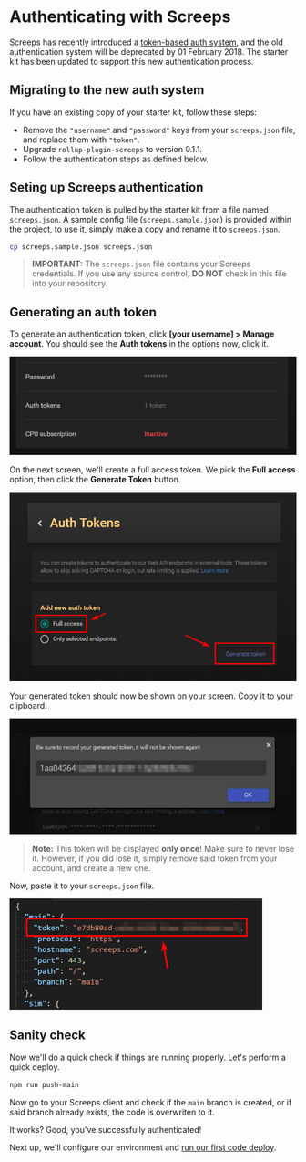 # Authenticating with Screeps

Screeps has recently introduced a [token-based auth system](http://blog.screeps.com/2017/12/auth-tokens/), and the old authentication system will be deprecated by 01 February 2018. The starter kit has been updated to support this new authentication process.

## Migrating to the new auth system

If you have an existing copy of your starter kit, follow these steps:

* Remove the `"username"` and `"password"` keys from your `screeps.json` file, and replace them with `"token"`.
* Upgrade `rollup-plugin-screeps` to version 0.1.1.
* Follow the authentication steps as defined below.

## Seting up Screeps authentication

The authentication token is pulled by the starter kit from a file named `screeps.json`. A sample config file \(`screeps.sample.json`\) is provided within the project, to use it, simply make a copy and rename it to `screeps.json`.

```bash
cp screeps.sample.json screeps.json
```

> **IMPORTANT:** The `screeps.json` file contains your Screeps credentials. If you use any source control, **DO NOT** check in this file into your repository.

## Generating an auth token

To generate an authentication token, click **\[your username\] &gt; Manage account**. You should see the **Auth tokens** in the options now, click it.

![authenticating-1](../.gitbook/assets/authenticating-1.png)

On the next screen, we'll create a full access token. We pick the **Full access** option, then click the **Generate Token** button.

![authenticating-2](../.gitbook/assets/authenticating-2.png)

Your generated token should now be shown on your screen. Copy it to your clipboard.

![authenticating-3](../.gitbook/assets/authenticating-3.png)

> **Note:** This token will be displayed **only once**! Make sure to never lose it. However, if you did lose it, simply remove said token from your account, and create a new one.

Now, paste it to your `screeps.json` file.

![authenticating-4](../.gitbook/assets/authenticating-4.png)

## Sanity check

Now we'll do a quick check if things are running properly. Let's perform a quick deploy.

```bash
npm run push-main
```

Now go to your Screeps client and check if the `main` branch is created, or if said branch already exists, the code is overwriten to it.

It works? Good, you've successfully authenticated!

Next up, we'll configure our environment and [run our first code deploy](deploying.md).

